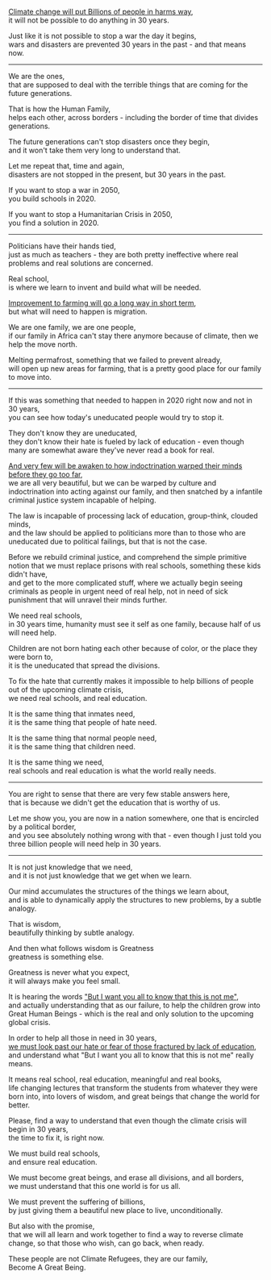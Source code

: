 [Climate change will put Billions of people in harms way](https://www.youtube.com/watch?v=cl4Uv9_7KJE),\
it will not be possible to do anything in 30 years.

Just like it is not possible to stop a war the day it begins,\
wars and disasters are prevented 30 years in the past - and that means now.

---

We are the ones,\
that are supposed to deal with the terrible things that are coming for the future generations.

That is how the Human Family,\
helps each other, across borders - including the border of time that divides generations.

The future generations can't stop disasters once they begin,\
and it won't take them very long to understand that.

Let me repeat that, time and again,\
disasters are not stopped in the present, but 30 years in the past.

If you want to stop a war in 2050,\
you build schools in 2020.

If you want to stop a Humanitarian Crisis in 2050,\
you find a solution in 2020.

---

Politicians have their hands tied,\
just as much as teachers - they are both pretty ineffective where real problems and real solutions are concerned.

Real school,\
is where we learn to invent and build what will be needed.

[Improvement to farming will go a long way in short term](https://www.youtube.com/watch?v=_m8as2cM_4Y),\
but what will need to happen is migration.

We are one family, we are one people,\
if our family in Africa can't stay there anymore because of climate, then we help the move north.

Melting permafrost, something that we failed to prevent already,\
will open up new areas for farming, that is a pretty good place for our family to move into.

---

If this was something that needed to happen in 2020 right now and not in 30 years,\
you can see how today's uneducated people would try to stop it.

They don't know they are uneducated,\
they don't know their hate is fueled by lack of education - even though many are somewhat aware they've never read a book for real.

[And very few will be awaken to how indoctrination warped their minds before they go too far](https://www.youtube.com/watch?v=WJ4GjzuM72s),\
we are all very beautiful, but we can be warped by culture and indoctrination into acting against our family, and then snatched by a infantile criminal justice system incapable of helping.

The law is incapable of processing lack of education, group-think, clouded minds,\
and the law should be applied to politicians more than to those who are uneducated due to political failings, but that is not the case.

Before we rebuild criminal justice, and comprehend the simple primitive notion that we must replace prisons with real schools, something these kids didn't have,\
and get to the more complicated stuff, where we actually begin seeing criminals as people in urgent need of real help, not in need of sick punishment that will unravel their minds further.

We need real schools,\
in 30 years time, humanity must see it self as one family, because half of us will need help.

Children are not born hating each other because of color, or the place they were born to,\
it is the uneducated that spread the divisions.

To fix the hate that currently makes it impossible to help billions of people out of the upcoming climate crisis,\
we need real schools, and real education.

It is the same thing that inmates need,\
it is the same thing that people of hate need.

It is the same thing that normal people need,\
it is the same thing that children need.

It is the same thing we need,\
real schools and real education is what the world really needs.

---

You are right to sense that there are very few stable answers here,\
that is because we didn't get the education that is worthy of us.

Let me show you, you are now in a nation somewhere, one that is encircled by a political border,\
and you see absolutely nothing wrong with that - even though I just told you three billion people will need help in 30 years.

---

It is not just knowledge that we need,\
and it is not just knowledge that we get when we learn.

Our mind accumulates the structures of the things we learn about,\
and is able to dynamically apply the structures to new problems, by a subtle analogy.

That is wisdom,\
beautifully thinking by subtle analogy.

And then what follows wisdom is Greatness\
greatness is something else.

Greatness is never what you expect,\
it will always make you feel small.

It is hearing the words ["But I want you all to know that this is not me"](https://youtu.be/WJ4GjzuM72s?t=97),\
and actually understanding that as our failure, to help the children grow into Great Human Beings - which is the real and only solution to the upcoming global crisis.

In order to help all those in need in 30 years,\
[we must look past our hate or fear of those fractured by lack of education](https://www.youtube.com/watch?v=ORp3q1Oaezw), and understand what "But I want you all to know that this is not me" really means.

It means real school, real education, meaningful and real books,\
life changing lectures that transform the students from whatever they were born into, into lovers of wisdom, and great beings that change the world for better.

Please, find a way to understand that even though the climate crisis will begin in 30 years,\
the time to fix it, is right now.

We must build real schools,\
and ensure real education.

We must become great beings, and erase all divisions, and all borders,\
we must understand that this one world is for us all.

We must prevent the suffering of billions,\
by just giving them a beautiful new place to live, unconditionally.

But also with the promise,\
that we will all learn and work together to find a way to reverse climate change, so that those who wish, can go back, when ready.

These people are not Climate Refugees, they are our family,\
Become A Great Being.
